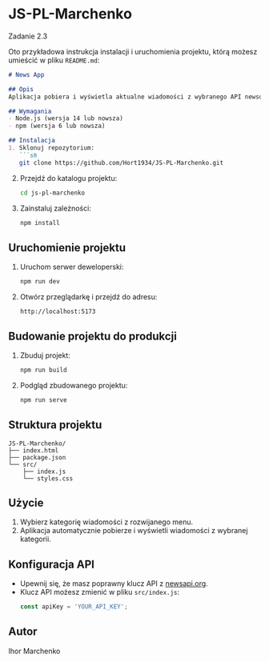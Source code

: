 # JS-PL-Marchenko
Zadanie 2.3

Oto przykładowa instrukcja instalacji i uruchomienia projektu, którą możesz umieścić w pliku `README.md`:

```markdown
# News App

## Opis
Aplikacja pobiera i wyświetla aktualne wiadomości z wybranego API newsowego. Użytkownik może filtrować wiadomości według kategorii (np. sport, technologia, zdrowie).

## Wymagania
- Node.js (wersja 14 lub nowsza)
- npm (wersja 6 lub nowsza)

## Instalacja
1. Sklonuj repozytorium:
   ```sh
   git clone https://github.com/Hort1934/JS-PL-Marchenko.git
   ```
2. Przejdź do katalogu projektu:
   ```sh
   cd js-pl-marchenko
   ```
3. Zainstaluj zależności:
   ```sh
   npm install
   ```

## Uruchomienie projektu
1. Uruchom serwer deweloperski:
   ```sh
   npm run dev
   ```
2. Otwórz przeglądarkę i przejdź do adresu:
   ```
   http://localhost:5173
   ```

## Budowanie projektu do produkcji
1. Zbuduj projekt:
   ```sh
   npm run build
   ```
2. Podgląd zbudowanego projektu:
   ```sh
   npm run serve
   ```

## Struktura projektu
```
JS-PL-Marchenko/
├── index.html
├── package.json
└── src/
    ├── index.js
    └── styles.css
```

## Użycie
1. Wybierz kategorię wiadomości z rozwijanego menu.
2. Aplikacja automatycznie pobierze i wyświetli wiadomości z wybranej kategorii.

## Konfiguracja API
- Upewnij się, że masz poprawny klucz API z [newsapi.org](https://newsapi.org/).
- Klucz API możesz zmienić w pliku `src/index.js`:
  ```javascript
  const apiKey = 'YOUR_API_KEY';
  ```

## Autor
Ihor Marchenko
